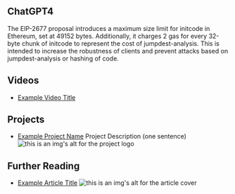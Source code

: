 ## ChatGPT4

The EIP-2677 proposal introduces a maximum size limit for initcode in Ethereum, set at 49152 bytes. Additionally, it charges 2 gas for every 32-byte chunk of initcode to represent the cost of jumpdest-analysis. This is intended to increase the robustness of clients and prevent attacks based on jumpdest-analysis or hashing of code.

## Videos

- [Example Video Title](https://www.youtube.com/watch?v=TDGq4aeevgY)

## Projects

- [Example Project Name](https://xxxx.xxx/xxxxx) Project Description (one sentence) ![this is an img's alt for the project logo](https://xxxx.xxx/project-logo.xxx)

## Further Reading

- [Example Article Title](https://xxxx.xxx/xxxxx) ![this is an img's alt for the article cover](https://xxxx.xxx/article-cover.xxx)
